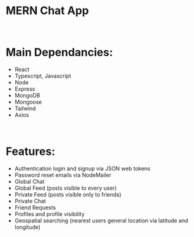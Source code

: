# MERN Chat App

<br>

# Main Dependancies:
-	React
-	Typescript, Javascript
-	Node
-	Express
-	MongoDB
-	Mongoose
-	Tailwind
-	Axios

<br>

# Features:
-	Authentication login and signup via JSON web tokens
-	Password reset emails via NodeMailer
-	Global Chat
- 	Global Feed (posts visible to every user)
-	Private Feed (posts visible only to friends)
-	Private Chat
-	Friend Requests
-	Profiles and profile visibility
-	Geospatial searching (nearest users general location via latitude and longitude)
